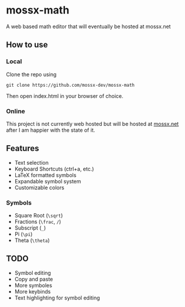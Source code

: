 # mossx-math

A web based math editor that will eventually be hosted at mossx.net

## How to use
### Local
Clone the repo using
```
git clone https://github.com/mossx-dev/mossx-math
```
Then open index.html in your browser of choice.

### Online
This project is not currently web hosted but will be hosted at [mossx.net](https://mossx.net/) after I am happier with the state of it.

## Features
  - Text selection
  - Keyboard Shortcuts (ctrl+a, etc.)
  - LaTeX formatted symbols
  - Expandable symbol system
  - Customizable colors
### Symbols
  - Square Root (`\sqrt`)
  - Fractions (`\frac`, `/`)
  - Subscript (`_`)
  - Pi (`\pi`)
  - Theta (`\theta`)


## TODO
  - Symbol editing
  - Copy and paste
  - More symboles
  - More keybinds
  - Text highlighting for symbol editing
